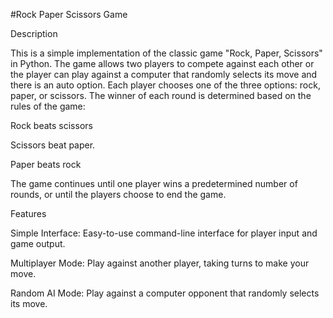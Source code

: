 #Rock Paper Scissors Game

Description

This is a simple implementation of the classic game "Rock, Paper, Scissors" in Python. The game allows two players to compete against each other or the player can play against a computer that randomly selects its move and there is an auto option. Each player chooses one of the three options: rock, paper, or scissors. The winner of each round is determined based on the rules of the game:

Rock beats scissors

Scissors beat paper.

Paper beats rock

The game continues until one player wins a predetermined number of rounds, or until the players choose to 
end the game.

Features

Simple Interface: Easy-to-use command-line interface for player input and game output.

Multiplayer Mode: Play against another player, taking turns to make your move.

Random AI Mode: Play against a computer opponent that randomly selects its move.


